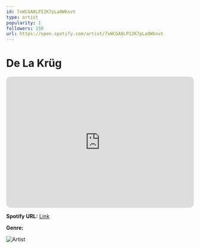 ```yaml
---
id: 7xWCGA8LPI2K7pLa0Wbsvt
type: artist
popularity: 1
followers: 158
url: https://open.spotify.com/artist/7xWCGA8LPI2K7pLa0Wbsvt
---
```

# De La Krüg

<iframe style="border-radius:12px" src="https://open.spotify.com/embed/artist/7xWCGA8LPI2K7pLa0Wbsvt" width="100%" height="352" frameBorder="0" allowfullscreen="" allow="autoplay; clipboard-write; encrypted-media; fullscreen; picture-in-picture" loading="lazy"></iframe>

**Spotify URL:** [Link](https://open.spotify.com/artist/7xWCGA8LPI2K7pLa0Wbsvt)

**Genre:** 

![Artist](https://i.scdn.co/image/ab6761610000e5eb57e9deca1621008d03229b25)
